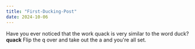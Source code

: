 ```yaml
---
title: "First-Ducking-Post"
date: 2024-10-06
---
```

Have you ever noticed that the work quack is very similar to the word duck?
**quack**
Flip the q over and take out the a and you're all set.
